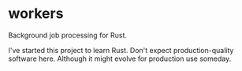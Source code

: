workers
===

Background job processing for Rust.

I've started this project to learn Rust. Don't expect production-quality
software here. Although it might evolve for production use someday.
